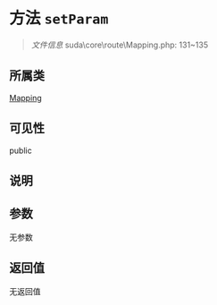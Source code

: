 # 方法 `setParam`

> *文件信息* suda\core\route\Mapping.php: 131~135

## 所属类 

[Mapping](../Mapping.md)

## 可见性

public

## 说明



## 参数


无参数


## 返回值

无返回值
